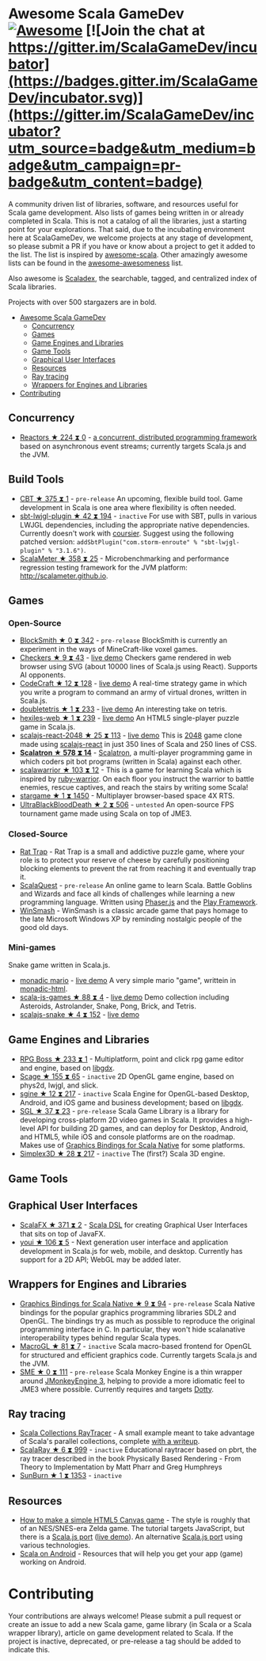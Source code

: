 # Awesome Scala GameDev [![Awesome](https://cdn.rawgit.com/sindresorhus/awesome/d7305f38d29fed78fa85652e3a63e154dd8e8829/media/badge.svg)](https://github.com/sindresorhus/awesome) [![Join the chat at https://gitter.im/ScalaGameDev/incubator](https://badges.gitter.im/ScalaGameDev/incubator.svg)](https://gitter.im/ScalaGameDev/incubator?utm_source=badge&utm_medium=badge&utm_campaign=pr-badge&utm_content=badge)


A community driven list of libraries, software, and resources useful for Scala game development. Also lists of games being written in or already completed in Scala. This is not a catalog of all the libraries, just a starting point for your explorations. That said, due to the incubating environment here at ScalaGameDev, we welcome projects at any stage of development, so please submit a PR if you have or know about a project to get it added to the list. The list is inspired by [awesome-scala](https://github.com/lauris/awesome-scala). Other amazingly awesome lists can be found in the [awesome-awesomeness](https://github.com/bayandin/awesome-awesomeness) list.

Also awesome is [Scaladex](https://index.scala-lang.org/), the searchable, tagged, and centralized index of Scala libraries.

Projects with over 500 stargazers are in bold.

- [Awesome Scala GameDev](#awesome-scala-gamedev)
    - [Concurrency](#concurrency)
    - [Games](#games)
    - [Game Engines and Libraries](#game-engines-and-libraries)
    - [Game Tools](#game-tools)
    - [Graphical User Interfaces](#graphical-user-interfaces)
    - [Resources](#resources)
    - [Ray tracing](#ray-tracing)
    - [Wrappers for Engines and Libraries](#wrappers-for-engines-and-libraries)
- [Contributing](#contributing)

## Concurrency

* [Reactors ★ 224 ⧗ 0](https://github.com/reactors-io/reactors) - [a concurrent, distributed programming framework](http://reactors.io) based on asynchronous event streams; currently targets Scala.js and the JVM.

## Build Tools

* [CBT ★ 375 ⧗ 1](https://github.com/cvogt/cbt) - `pre-release` An upcoming, flexible build tool. Game development in Scala is one area where flexibility is often needed.
* [sbt-lwjgl-plugin ★ 42 ⧗ 194](https://github.com/philcali/sbt-lwjgl-plugin) - `inactive` For use with SBT, pulls in various LWJGL dependencies, including the appropriate native dependencies. Currently doesn't work with [coursier](https://github.com/coursier/coursier). Suggest using the following patched version: `addSbtPlugin("com.storm-enroute" % "sbt-lwjgl-plugin" % "3.1.6")`.
* [ScalaMeter ★ 358 ⧗ 25](https://github.com/scalameter/scalameter) - Microbenchmarking and performance regression testing framework for the JVM platform: http://scalameter.github.io.

## Games


### Open-Source

* [BlockSmith ★ 0 ⧗ 342](https://github.com/bbarker/BlockSmith/) - `pre-release` BlockSmith is currently an experiment in the ways of MineCraft-like voxel games. 
* [Checkers ★ 9 ⧗ 43](https://github.com/kschuetz/checkers) - [live demo](http://kschuetz.github.io/checkers/) Checkers game rendered in web browser using SVG (about 10000 lines of Scala.js using React). Supports AI opponents.
* [CodeCraft ★ 12 ⧗ 128](https://github.com/cswinter/CodeCraftGame) - [live demo](http://www.codecraftgame.org/demo) A real-time strategy game in which you write a program to command an army of virtual drones, written in Scala.js.
* [doubletetris ★ 1 ⧗ 233](https://github.com/Jasper-M/doubletetris) - [live demo](http://jasper-m.github.io/doubletetris/) An interesting take on tetris.
* [hexiles-web ★ 1 ⧗ 239](https://github.com/phillipjohnson/hexiles-web) - [live demo](http://phillipjohnson.github.io/hexiles-web/game.html) An HTML5 single-player puzzle game in Scala.js.
* [scalajs-react-2048 ★ 25 ⧗ 113](https://github.com/fijolekProjects/scalajs-react-2048) - [live demo](https://fijolekprojects.github.io/scalajs-react-2048/) This is [2048](http://gabrielecirulli.github.io/2048/) game clone made using [scalajs-react](https://github.com/japgolly/scalajs-react) in just 350 lines of Scala and 250 lines of CSS.
* **[Scalatron ★ 578 ⧗ 14](https://github.com/scalatron/scalatron)** - [Scalatron](https://scalatron.github.io/), a multi-player programming game in which coders pit bot programs (written in Scala) against each other.
* [scalawarrior ★ 103 ⧗ 12](https://github.com/scalawarrior/scalawarrior) - This is a game for learning Scala which is inspired by [ruby-warrior](https://github.com/ryanb/ruby-warrior). On each floor you instruct the warrior to battle enemies, rescue captives, and reach the stairs by writing some Scala!
* [stargame ★ 1 ⧗ 1450](https://github.com/tommycli/stargame) - Multiplayer browser-based space 4X RTS. 
* [UltraBlackBloodDeath ★ 2 ⧗ 506](https://github.com/sykophant/sykophant-game) - `untested` An open-source FPS tournament game made using Scala on top of JME3.

### Closed-Source

* [Rat Trap](https://play.google.com/store/apps/details?id=com.regblanc.rattrap&hl=en) - Rat Trap is a small and addictive puzzle game, where your role is to protect your reserve of cheese by carefully positioning blocking elements to prevent the rat from reaching it and eventually trap it. 
* [ScalaQuest](https://www.kickstarter.com/projects/andanthor/scalaquest-a-game-to-learn-scala) - `pre-release` An online game to learn Scala. Battle Goblins and Wizards and face all kinds of challenges while learning a new programming language. Written using [Phaser.js](https://phaser.io) and the [Play Framework](https://playframework.com).
* [WinSmash](https://play.google.com/store/apps/details?id=com.regblanc.winsmash&hl=en) - WinSmash is a classic arcade game that pays homage to the late Microsoft Windows XP by reminding nostalgic people of the good old days.

### Mini-games

Snake game written in Scala.js.

* [monadic mario](https://github.com/OlivierBlanvillain/monadic-html/blob/master/examples/src/main/scala/mhtml/examples/Mario.scala) - [live demo](https://olivierblanvillain.github.io/monadic-html/examples/#/Mario) A very simple mario "game", writtein in [monadic-html](https://github.com/OlivierBlanvillain/monadic-html).
* [scala-js-games ★ 88 ⧗ 4](https://github.com/lihaoyi/scala-js-games) - [live demo](http://www.lihaoyi.com/scala-js-games/) Demo collection including Asteroids, Astrolander, Snake, Pong, Brick, and Tetris.
* [scalajs-snake ★ 4 ⧗ 152](https://github.com/vmunier/scalajs-snake) - [live demo](http://vmunier.github.io/scalajs-snake/) 

## Game Engines and Libraries

* [RPG Boss ★ 233 ⧗ 1](https://github.com/rpgboss/rpgboss) - Multiplatform, point and click rpg game editor and engine, based on [libgdx](https://github.com/libgdx/libgdx).
* [Scage ★ 155 ⧗ 65](https://github.com/dunnololda/scage) - `inactive` 2D OpenGL game engine, based on phys2d, lwjgl, and slick.
* [sgine ★ 12 ⧗ 217](https://github.com/outr/sgine) - `inactive` Scala Engine for OpenGL-based Desktop, Android, and iOS game and business development; based on [libgdx](https://github.com/libgdx/libgdx).
* [SGL ★ 37 ⧗ 23](https://github.com/regb/scala-game-library) - `pre-release` Scala Game Library is a library for developing cross-platform 2D video games in Scala. It provides a high-level API for building 2D games, and can deploy for Desktop, Android, and HTML5, while iOS and console platforms are on the roadmap. Makes use of [Graphics Bindings for Scala Native](#wrappers-for-engines-and-libraries) for some platforms.
* [Simplex3D ★ 28 ⧗ 217](https://github.com/lexn82/simplex3d) - `inactive` The (first?) Scala 3D engine.

## Game Tools


## Graphical User Interfaces

* [ScalaFX ★ 371 ⧗ 2](https://github.com/scalafx/scalafx) - [Scala DSL](http://www.scalafx.org/) for creating Graphical User Interfaces that sits on top of JavaFX.
* [youi ★ 106 ⧗ 5](https://github.com/outr/youi) - Next generation user interface and application development in Scala.js for web, mobile, and desktop. Currently has support for a 2D API; WebGL may be added later.

## Wrappers for Engines and Libraries

* [Graphics Bindings for Scala Native ★ 9 ⧗ 94](https://github.com/regb/scalanative-graphics-bindings) - `pre-release` Scala Native bindings for the popular graphics programming libraries SDL2 and OpenGL. The bindings try as much as possible to reproduce the original programming interface in C. In particular, they won't hide scalanative interoperability types behind regular Scala types.
* [MacroGL ★ 81 ⧗ 7](https://github.com/storm-enroute/macrogl) - `inactive` Scala macro-based frontend for OpenGL for structured and efficient graphics code. Currently targets Scala.js and the JVM.
* [SME ★ 0 ⧗ 111](https://github.com/bbarker/SME) - `pre-release` Scala Monkey Engine is a thin wrapper around [JMonkeyEngine 3](http://jmonkeyengine.org), helping to provide a more idiomatic feel to JME3 where possible. Currently requires and targets [Dotty](http://dotty.epfl.ch/).

## Ray tracing

* [Scala Collections RayTracer](https://github.com/scala-blitz/scala-blitz/blob/master/src/test/scala/org/scala/optimized/test/examples/RayTracer.scala) - A small example meant to take advantage of Scala's parallel collections, complete [with a writeup](https://scala-blitz.github.io/home/documentation/examples//raytracer.html).
* [ScalaRay ★ 6 ⧗ 999](https://github.com/jesperdj/scalaray) - `inactive` Educational raytracer based on pbrt, the ray tracer described in the book Physically Based Rendering - From Theory to Implementation by Matt Pharr and Greg Humphreys
* [SunBurn ★ 1 ⧗ 1353](https://github.com/hsyl20/SunBurn) - `inactive` 

## Resources

* [How to make a simple HTML5 Canvas game](http://www.lostdecadegames.com/how-to-make-a-simple-html5-canvas-game/) - The style is roughly that of an NES/SNES-era Zelda game. The tutorial targets JavaScript, but there is a [Scala.js port](https://github.com/vmunier/scalajs-simple-canvas-game) ([live demo](http://vmunier.github.io/scalajs-simple-canvas-game/)). An alternative [Scala.js port](https://github.com/amsterdam-scala/Sjs-Simple-HTML5-canvas-game) using various technologies.
* [Scala on Android](http://scala-android.org/) - Resources that will help you get your app (game) working on Android.

# Contributing

Your contributions are always welcome! Please submit a pull request or create an issue to add a new Scala game, game library (in Scala or a Scala wrapper library), article on game development related to Scala. If the project is inactive, deprecated, or pre-release a tag should be added to indicate this.
